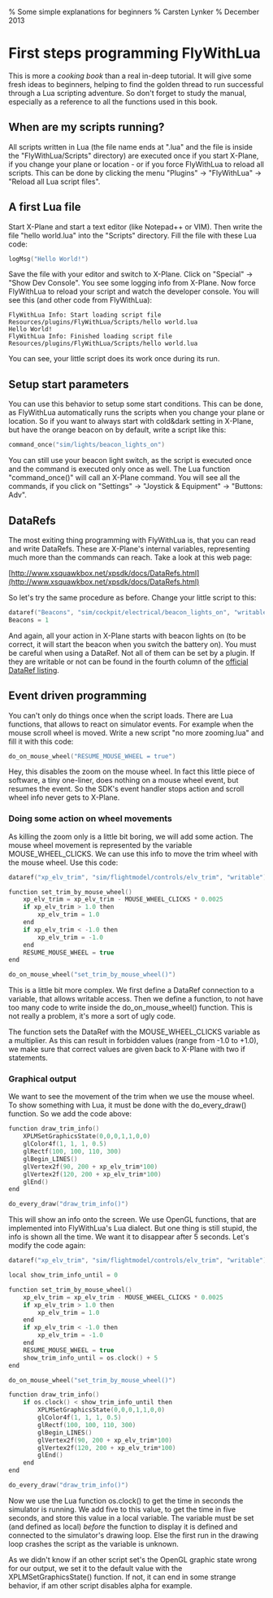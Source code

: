 % Some simple explanations for beginners
% Carsten Lynker
% December 2013

# First steps programming FlyWithLua

This is more a *cooking book* than a real in-deep tutorial. It will give some fresh ideas to beginners, helping to find the golden thread to run successful through a Lua scripting adventure. So don't forget to study the manual, especially as a reference to all the functions used in this book.

## When are my scripts running?

All scripts written in Lua (the file name ends at ".lua" and the file is inside the "FlyWithLua/Scripts" directory) are executed once if you start X-Plane, if you change your plane or location - or if you force FlyWithLua to reload all scripts. This can be done by clicking the menu "Plugins" -> "FlyWithLua" -> "Reload all Lua script files".

## A first Lua file

Start X-Plane and start a text editor (like Notepad++ or VIM). Then write the file "hello world.lua" into the "Scripts" directory. Fill the file with these Lua code:

~~~~~ {.cpp .numberLines startFrom="1"}
logMsg("Hello World!")
~~~~~

Save the file with your editor and switch to X-Plane. Click on "Special" -> "Show Dev Console". You see some logging info from X-Plane. Now force FlyWithLua to reload your script and watch the developer console. You will see this (and other code from FlyWithLua):

	FlyWithLua Info: Start loading script file Resources/plugins/FlyWithLua/Scripts/hello world.lua
	Hello World!
	FlyWithLua Info: Finished loading script file Resources/plugins/FlyWithLua/Scripts/hello world.lua

You can see, your little script does its work once during its run.

## Setup start parameters

You can use this behavior to setup some start conditions. This can be done, as FlyWithLua automatically runs the scripts when you change your plane or location. So if you want to always start with cold&dark setting in X-Plane, but have the orange beacon on by default, write a script like this:

~~~~~ {.cpp .numberLines startFrom="1"}
command_once("sim/lights/beacon_lights_on")
~~~~~

You can still use your beacon light switch, as the script is executed once and the command is executed only once as well. The Lua function "command_once()" will call an X-Plane command. You will see all the commands, if you click on "Settings" -> "Joystick & Equipment" -> "Buttons: Adv".

## DataRefs

The most exiting thing programming with FlyWithLua is, that you can read and write DataRefs. These are X-Plane's internal variables, representing much more than the commands can reach. Take a look at this web page:

[http://www.xsquawkbox.net/xpsdk/docs/DataRefs.html](http://www.xsquawkbox.net/xpsdk/docs/DataRefs.html)

So let's try the same procedure as before. Change your little script to this:

~~~~~ {.cpp .numberLines startFrom="1"}
dataref("Beacons", "sim/cockpit/electrical/beacon_lights_on", "writable")
Beacons = 1
~~~~~

And again, all your action in X-Plane starts with beacon lights on (to be correct, it will start the beacon when you switch the battery on). You must be careful when using a DataRef. Not all of them can be set by a plugin. If they are writable or not can be found in the fourth column of the [official DataRef listing](http://www.xsquawkbox.net/xpsdk/docs/DataRefs.html).

## Event driven programming

You can't only do things once when the script loads. There are Lua functions, that allows to react on simulator events. For example when the mouse scroll wheel is moved. Write a new script "no more zooming.lua" and fill it with this code:

~~~~~ {.cpp .numberLines startFrom="1"}
do_on_mouse_wheel("RESUME_MOUSE_WHEEL = true")
~~~~~

Hey, this disables the zoom on the mouse wheel. In fact this little piece of software, a tiny one-liner, does nothing on a mouse wheel event, but resumes the event. So the SDK's event handler stops action and scroll wheel info never gets to X-Plane.

### Doing some action on wheel movements

As killing the zoom only is a little bit boring, we will add some action. The mouse wheel movement is represented by the variable MOUSE_WHEEL_CLICKS. We can use this info to move the trim wheel with the mouse wheel. Use this code:

~~~~~ {.cpp .numberLines startFrom="1"}
dataref("xp_elv_trim", "sim/flightmodel/controls/elv_trim", "writable")

function set_trim_by_mouse_wheel()
	xp_elv_trim = xp_elv_trim - MOUSE_WHEEL_CLICKS * 0.0025
	if xp_elv_trim > 1.0 then
		xp_elv_trim = 1.0
	end
	if xp_elv_trim < -1.0 then
		xp_elv_trim = -1.0
	end
	RESUME_MOUSE_WHEEL = true
end

do_on_mouse_wheel("set_trim_by_mouse_wheel()")
~~~~~

This is a little bit more complex. We first define a DataRef connection to a variable, that allows writable access. Then we define a function, to not have too many code to write inside the do_on_mouse_wheel() function. This is not really a problem, it's more a sort of ugly code.

The function sets the DataRef with the MOUSE_WHEEL_CLICKS variable as a multiplier. As this can result in forbidden values (range from -1.0 to +1.0), we make sure that correct values are given back to X-Plane with two if statements.

### Graphical output

We want to see the movement of the trim when we use the mouse wheel. To show something with Lua, it must be done with the do_every_draw() function. So we add the code above:

~~~~~ {.cpp .numberLines startFrom="16"}
function draw_trim_info()
	XPLMSetGraphicsState(0,0,0,1,1,0,0)
	glColor4f(1, 1, 1, 0.5)
	glRectf(100, 100, 110, 300)
	glBegin_LINES()
	glVertex2f(90, 200 + xp_elv_trim*100)
	glVertex2f(120, 200 + xp_elv_trim*100)
	glEnd()
end

do_every_draw("draw_trim_info()")
~~~~~

This will show an info onto the screen. We use OpenGL functions, that are implemented into FlyWithLua's Lua dialect. But one thing is still stupid, the info is shown all the time. We want it to disappear after 5 seconds. Let's modify the code again:

~~~~~ {.cpp .numberLines startFrom="1"}
dataref("xp_elv_trim", "sim/flightmodel/controls/elv_trim", "writable")

local show_trim_info_until = 0

function set_trim_by_mouse_wheel()
	xp_elv_trim = xp_elv_trim - MOUSE_WHEEL_CLICKS * 0.0025
	if xp_elv_trim > 1.0 then
		xp_elv_trim = 1.0
	end
	if xp_elv_trim < -1.0 then
		xp_elv_trim = -1.0
	end
	RESUME_MOUSE_WHEEL = true
	show_trim_info_until = os.clock() + 5
end

do_on_mouse_wheel("set_trim_by_mouse_wheel()")

function draw_trim_info()
	if os.clock() < show_trim_info_until then
		XPLMSetGraphicsState(0,0,0,1,1,0,0)
		glColor4f(1, 1, 1, 0.5)
		glRectf(100, 100, 110, 300)
		glBegin_LINES()
		glVertex2f(90, 200 + xp_elv_trim*100)
		glVertex2f(120, 200 + xp_elv_trim*100)
		glEnd()
	end
end

do_every_draw("draw_trim_info()")
~~~~~

Now we use the Lua function os.clock() to get the time in seconds the simulator is running. We add five to this value, to get the time in five seconds, and store this value in a local variable. The variable must be set (and defined as local) *before* the function to display it is defined and connected to the simulator's drawing loop. Else the first run in the drawing loop crashes the script as the variable is unknown.

As we didn't know if an other script set's the OpenGL graphic state wrong for our output, we set it to the default value with the XPLMSetGraphicsState() function. If not, it can end in some strange behavior, if am other script disables alpha for example.